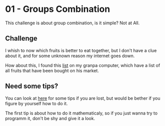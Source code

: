 # 01 - Groups Combination

This challenge is about group combination, is it simple? Not at All.

## Challenge

I whish to now which fruits is better to eat together, but I don't have a clue about it, and for some unknown reason my internet goes down.

How about this, I found this [list](fixture/groups.csv) on my granpa computer, which have a list of all fruits that have been bought on his market.

## Need some tips?

You can look at [here](tips/) for some tips if you are lost, but would be bether if you figure by yourself how to do it.

The first tip is about how to do it mathematicaly, so if you just wanna try to programm it, don't be shy and give it a look.
